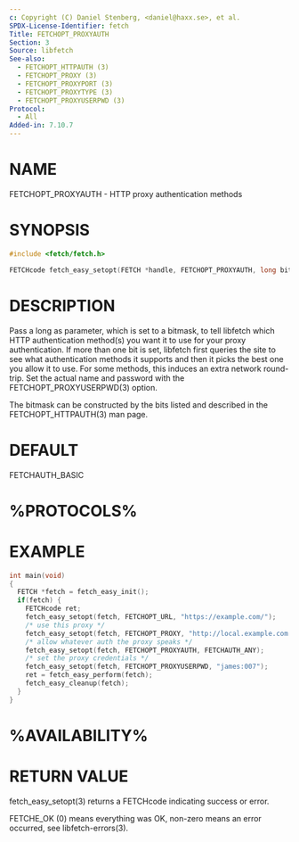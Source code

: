 ```yaml
---
c: Copyright (C) Daniel Stenberg, <daniel@haxx.se>, et al.
SPDX-License-Identifier: fetch
Title: FETCHOPT_PROXYAUTH
Section: 3
Source: libfetch
See-also:
  - FETCHOPT_HTTPAUTH (3)
  - FETCHOPT_PROXY (3)
  - FETCHOPT_PROXYPORT (3)
  - FETCHOPT_PROXYTYPE (3)
  - FETCHOPT_PROXYUSERPWD (3)
Protocol:
  - All
Added-in: 7.10.7
---
```


# NAME

FETCHOPT_PROXYAUTH - HTTP proxy authentication methods

# SYNOPSIS

~~~c
#include <fetch/fetch.h>

FETCHcode fetch_easy_setopt(FETCH *handle, FETCHOPT_PROXYAUTH, long bitmask);
~~~

# DESCRIPTION

Pass a long as parameter, which is set to a bitmask, to tell libfetch which
HTTP authentication method(s) you want it to use for your proxy
authentication. If more than one bit is set, libfetch first queries the site to
see what authentication methods it supports and then it picks the best one you
allow it to use. For some methods, this induces an extra network round-trip.
Set the actual name and password with the FETCHOPT_PROXYUSERPWD(3)
option.

The bitmask can be constructed by the bits listed and described in the
FETCHOPT_HTTPAUTH(3) man page.

# DEFAULT

FETCHAUTH_BASIC

# %PROTOCOLS%

# EXAMPLE

~~~c
int main(void)
{
  FETCH *fetch = fetch_easy_init();
  if(fetch) {
    FETCHcode ret;
    fetch_easy_setopt(fetch, FETCHOPT_URL, "https://example.com/");
    /* use this proxy */
    fetch_easy_setopt(fetch, FETCHOPT_PROXY, "http://local.example.com:1080");
    /* allow whatever auth the proxy speaks */
    fetch_easy_setopt(fetch, FETCHOPT_PROXYAUTH, FETCHAUTH_ANY);
    /* set the proxy credentials */
    fetch_easy_setopt(fetch, FETCHOPT_PROXYUSERPWD, "james:007");
    ret = fetch_easy_perform(fetch);
    fetch_easy_cleanup(fetch);
  }
}
~~~

# %AVAILABILITY%

# RETURN VALUE

fetch_easy_setopt(3) returns a FETCHcode indicating success or error.

FETCHE_OK (0) means everything was OK, non-zero means an error occurred, see
libfetch-errors(3).
